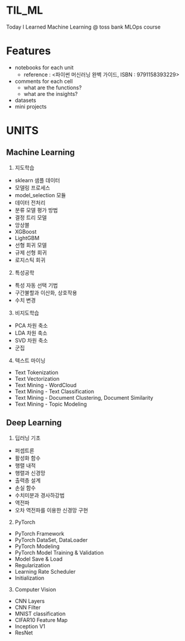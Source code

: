 # TIL_ML
Today I Learned Machine Learning @ toss bank MLOps course

# Features
* notebooks for each unit
    * reference : <파이썬 머신러닝 완벽 가이드, ISBN : 	9791158393229>
* comments for each cell
    * what are the functions?
    * what are the insights?
* datasets
* mini projects

# UNITS
## Machine Learning
1. 지도학습
* sklearn 샘플 데이터
* 모델링 프로세스
* model_selection 모듈
* 데이터 전처리
* 분류 모델 평가 방법
* 결정 트리 모델
* 앙상블
* XGBoost
* LightGBM
* 선형 회귀 모델
* 규제 선형 회귀
* 로지스틱 회귀<br>
2. 특성공학
* 특성 자동 선택 기법
* 구간불할과 이산화, 상호작용
* 수치 변경<br>
3. 비지도학습
* PCA 차원 축소
* LDA 차원 축소
* SVD 차원 축소
* 군집<br>
4. 텍스트 마이닝
* Text Tokenization
* Text Vectorization
* Text Mining - WordCloud
* Text Mining - Text Classification
* Text Mining - Document Clustering, Document Similarity
* Text Mining - Topic Modeling<br>
## Deep Learning
1. 딥러닝 기초
* 퍼셉트론
* 활성화 함수
* 행렬 내적
* 행렬과 신경망
* 출력층 설계
* 손실 함수
* 수치미분과 경사하강법
* 역전파
* 오차 역전파를 이용한 신경망 구현<br>
2. PyTorch
* PyTorch Framework
* PyTorch DataSet, DataLoader
* PyTorch Modeling
* PyTorch Model Training & Validation
* Model Save & Load
* Regularization
* Learning Rate Scheduler
* Initialization<br>
3. Computer Vision
* CNN Layers
* CNN Filter
* MNIST classification
* CIFAR10 Feature Map
* Inception V1
* ResNet<br>
